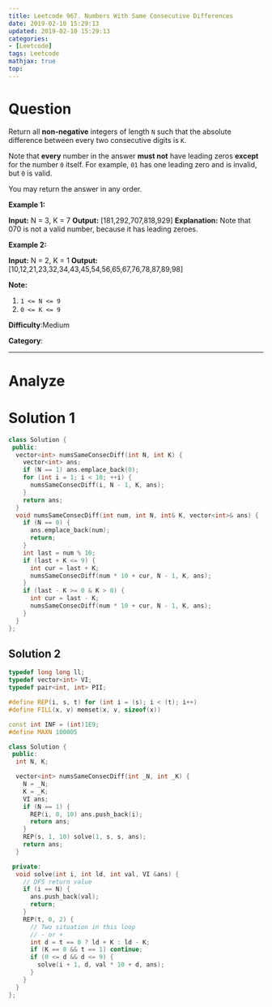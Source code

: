 ```yaml
---
title: Leetcode 967. Numbers With Same Consecutive Differences
date: 2019-02-10 15:29:13
updated: 2019-02-10 15:29:13
categories: 
- [Leetcode]
tags: Leetcode
mathjax: true
top:
---
```


# Question

Return all  **non-negative**  integers of length  `N`  such that the absolute difference between every two consecutive digits is  `K`.

Note that  **every**  number in the answer  **must not**  have leading zeros  **except**  for the number  `0`  itself. For example,  `01`  has one leading zero and is invalid, but  `0`  is valid.

You may return the answer in any order.

**Example 1:**

**Input:** N = 3, K = 7
**Output:** [181,292,707,818,929]
**Explanation:** Note that 070 is not a valid number, because it has leading zeroes.

**Example 2:**

**Input:** N = 2, K = 1
**Output:** [10,12,21,23,32,34,43,45,54,56,65,67,76,78,87,89,98]

**Note:**

1. `1 <= N <= 9`
2. `0 <= K <= 9`

**Difficulty**:Medium

**Category**:

<!-- more -->

------------

# Analyze

# Solution 1

```cpp
class Solution {
 public:
  vector<int> numsSameConsecDiff(int N, int K) {
    vector<int> ans;
    if (N == 1) ans.emplace_back(0);
    for (int i = 1; i < 10; ++i) {
      numsSameConsecDiff(i, N - 1, K, ans);
    }
    return ans;
  }
  void numsSameConsecDiff(int num, int N, int& K, vector<int>& ans) {
    if (N == 0) {
      ans.emplace_back(num);
      return;
    }
    int last = num % 10;
    if (last + K <= 9) {
      int cur = last + K;
      numsSameConsecDiff(num * 10 + cur, N - 1, K, ans);
    }
    if (last - K >= 0 & K > 0) {
      int cur = last - K;
      numsSameConsecDiff(num * 10 + cur, N - 1, K, ans);
    }
  }
};
```

## Solution 2

```cpp
typedef long long ll;
typedef vector<int> VI;
typedef pair<int, int> PII;

#define REP(i, s, t) for (int i = (s); i < (t); i++)
#define FILL(x, v) memset(x, v, sizeof(x))

const int INF = (int)1E9;
#define MAXN 100005

class Solution {
 public:
  int N, K;

  vector<int> numsSameConsecDiff(int _N, int _K) {
    N = _N;
    K = _K;
    VI ans;
    if (N == 1) {
      REP(i, 0, 10) ans.push_back(i);
      return ans;
    }
    REP(s, 1, 10) solve(1, s, s, ans);
    return ans;
  }

 private:
  void solve(int i, int ld, int val, VI &ans) {
    // DFS return value
    if (i == N) {
      ans.push_back(val);
      return;
    }
    REP(t, 0, 2) {
      // Two situation in this loop
      // - or +
      int d = t == 0 ? ld + K : ld - K;
      if (K == 0 && t == 1) continue;
      if (0 <= d && d <= 9) {
        solve(i + 1, d, val * 10 + d, ans);
      }
    }
  }
};
```